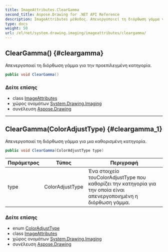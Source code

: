 ```yaml
---
title: ImageAttributes.ClearGamma
second_title: Aspose.Drawing for .NET API Reference
description: ImageAttributes μέθοδος. Απενεργοποιεί τη διόρθωση γάμμα για την προεπιλεγμένη κατηγορία.
type: docs
weight: 50
url: /el/net/system.drawing.imaging/imageattributes/cleargamma/
---
```

## ClearGamma() {#cleargamma}

Απενεργοποιεί τη διόρθωση γάμμα για την προεπιλεγμένη κατηγορία.

```csharp
public void ClearGamma()
```

### Δείτε επίσης

* class [ImageAttributes](../)
* χώρος ονομάτων [System.Drawing.Imaging](../../imageattributes/)
* συνέλευση [Aspose.Drawing](../../../)

---

## ClearGamma(ColorAdjustType) {#cleargamma_1}

Απενεργοποιεί τη διόρθωση γάμμα για μια καθορισμένη κατηγορία.

```csharp
public void ClearGamma(ColorAdjustType type)
```

| Παράμετρος | Τύπος | Περιγραφή |
| --- | --- | --- |
| type | ColorAdjustType | Ένα στοιχείο τουColorAdjustType που καθορίζει την κατηγορία για την οποία είναι απενεργοποιημένη η διόρθωση γάμμα. |

### Δείτε επίσης

* enum [ColorAdjustType](../../coloradjusttype/)
* class [ImageAttributes](../)
* χώρος ονομάτων [System.Drawing.Imaging](../../imageattributes/)
* συνέλευση [Aspose.Drawing](../../../)



